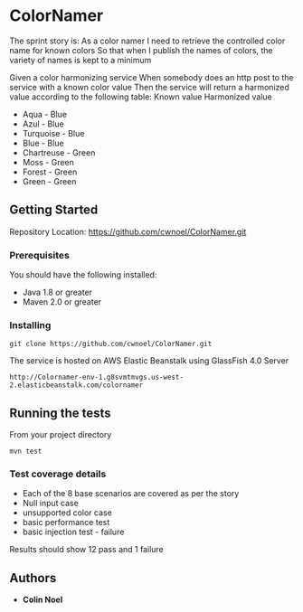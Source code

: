 # ColorNamer

The sprint story is: 
As a color namer 
I need to retrieve the controlled color name for known colors 
So that when I publish the names of colors, the variety of names is kept to a minimum 

Given a color harmonizing service 
When somebody does an http post to the service with a known color value 
Then the service will return a harmonized value according to the following table: 
Known value Harmonized value 
* Aqua - Blue 
* Azul - Blue 
* Turquoise - Blue 
* Blue - Blue 
* Chartreuse - Green 
* Moss - Green 
* Forest - Green 
* Green - Green

## Getting Started

Repository Location:
https://github.com/cwnoel/ColorNamer.git

### Prerequisites

You should have the following installed:
* Java 1.8 or greater
* Maven 2.0 or greater




### Installing
```
git clone https://github.com/cwnoel/ColorNamer.git
```
The service is hosted on AWS Elastic Beanstalk using GlassFish 4.0 Server
```
http://Colornamer-env-1.g8svmtmvgs.us-west-2.elasticbeanstalk.com/colornamer
```
## Running the tests
From your project directory
```
mvn test
```

### Test coverage details

* Each of the 8 base scenarios are covered as per the story
* Null input case
* unsupported color case
* basic performance test
* basic injection test - failure

Results should show 12 pass and 1 failure





## Authors

* **Colin Noel** 